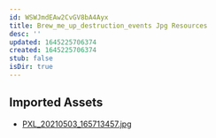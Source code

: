 ```yaml
---
id: WSWJmdEAw2CvGV8bA4Ayx
title: Brew_me_up_destruction_events Jpg Resources
desc: ''
updated: 1645225706374
created: 1645225706374
stub: false
isDir: true
---
```

## Imported Assets
- [PXL_20210503_165713457.jpg](/assets/pxl_20210503_165713457-cAUjVl3N52P7.jpg)
